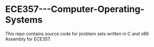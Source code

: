 # ECE357---Computer-Operating-Systems

This repo contains source code for problem sets written in C and x86 Assembly for ECE357.
